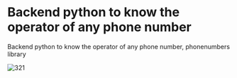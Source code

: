 # Backend python to know the operator of any phone number
Backend python to know the operator of any phone number, phonenumbers library

![321](https://user-images.githubusercontent.com/104839239/202704818-c8d2a565-d4ba-4b5c-badb-31a0e9e93b08.png)
